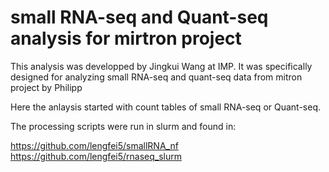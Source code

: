 # small RNA-seq and Quant-seq analysis for mirtron project

This analysis was developped by Jingkui Wang at IMP.
It was specifically designed for analyzing small RNA-seq and quant-seq data from mitron project by Philipp

Here the anlaysis started with count tables of small RNA-seq or Quant-seq.

The processing scripts were run in slurm and found in:

https://github.com/lengfei5/smallRNA_nf
https://github.com/lengfei5/rnaseq_slurm




